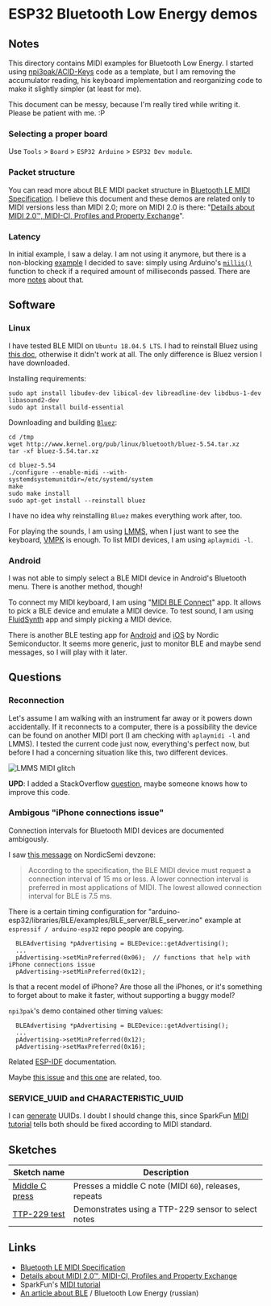 # ESP32 Bluetooth Low Energy demos

## Notes

This directory contains MIDI examples for Bluetooth Low Energy.
I started using [npi3pak/ACID-Keys](https://github.com/npi3pak/ACID-Keys) code as a template, but I am removing the accumulator reading, his keyboard implementation and reorganizing code to make it slightly simpler (at least for me).

This document can be messy, because I'm really tired while writing it. Please be patient with me. :P

### Selecting a proper board

Use `Tools` > `Board` > `ESP32 Arduino` > `ESP32 Dev module`.

### Packet structure

You can read more about BLE MIDI packet structure in [Bluetooth LE MIDI Specification](https://www.midi.org/specifications/item/bluetooth-le-midi). I believe this document and these demos are related only to MIDI versions less than MIDI 2.0; more on MIDI 2.0 is there: "[Details about MIDI 2.0™, MIDI-CI, Profiles and Property Exchange](https://www.midi.org/midi-articles/details-about-midi-2-0-midi-ci-profiles-and-property-exchange)".

### Latency

In initial example, I saw a delay. I am not using it anymore, but there is a non-blocking [example](https://forum.arduino.cc/index.php?topic=616844.0) I decided to save: simply using Arduino's [`millis()`](https://www.arduino.cc/reference/en/language/functions/time/millis/) function to check if a required amount of milliseconds passed. There are more [notes](https://randomnerdtutorials.com/why-you-shouldnt-always-use-the-arduino-delay-function/) about that.

## Software

### Linux

I have tested BLE MIDI on `Ubuntu 18.04.5 LTS`. I had to reinstall Bluez using [this doc](https://tttapa.github.io/Pages/Ubuntu/Software-Installation/BlueZ.html), otherwise it didn't work at all. The only difference is Bluez version I have downloaded.

Installing requirements:

```
sudo apt install libudev-dev libical-dev libreadline-dev libdbus-1-dev libasound2-dev
sudo apt install build-essential
```

Downloading and building [`Bluez`](http://www.bluez.org/download/):

```
cd /tmp
wget http://www.kernel.org/pub/linux/bluetooth/bluez-5.54.tar.xz
tar -xf bluez-5.54.tar.xz

cd bluez-5.54
./configure --enable-midi --with-systemdsystemunitdir=/etc/systemd/system
make
sudo make install
sudo apt-get install --reinstall bluez
```

I have no idea why reinstalling `Bluez` makes everything work after, too.

For playing the sounds, I am using [LMMS](https://lmms.io/lsp/), when I just want to see the keyboard, [VMPK](https://vmpk.sourceforge.io/) is enough. To list MIDI devices, I am using `aplaymidi -l`.

### Android

I was not able to simply select a BLE MIDI device in Android's Bluetooth menu. There is another method, though!

To connect my MIDI keyboard, I am using "[MIDI BLE Connect](https://play.google.com/store/apps/details?id=com.mobileer.example.midibtlepairing)" app. It allows to pick a BLE device and emulate a MIDI device.
To test sound, I am using [FluidSynth](https://play.google.com/store/apps/details?id=net.volcanomobile.fluidsynthmidi) app and simply picking a MIDI device.

There is another BLE testing app for [Android](https://play.google.com/store/apps/details?id=no.nordicsemi.android.mcp) and [iOS](https://apps.apple.com/us/app/nrf-connect/id1054362403) by Nordic Semiconductor. It seems more generic, just to monitor BLE and maybe send messages, so I will play with it later.

## Questions

### Reconnection
Let's assume I am walking with an instrument far away or it powers down accidentally. If it reconnects to a computer, there is a possibility the device can be found on another MIDI port (I am checking with `aplaymidi -l` and LMMS). I tested the current code just now, everything's perfect now, but before I had a concerning situation like this, two different devices.

![LMMS MIDI glitch](https://i.imgur.com/rZqPXbg.png)

**UPD**: I added a StackOverflow [question](https://stackoverflow.com/questions/63956602/esp32-ble-midi-reconnection), maybe someone knows how to improve this code.

### Ambigous "iPhone connections issue"
Connection intervals for Bluetooth MIDI devices are documented ambigously.

I saw [this message](https://devzone.nordicsemi.com/f/nordic-q-a/22772/adding-midi-services) on NordicSemi devzone:

> According to the specification, the BLE MIDI device must request a connection interval of 15 ms or less.
> A lower connection interval is preferred in most applications of MIDI.
> The lowest allowed connection interval for BLE is 7.5 ms.

There is a certain timing configuration for "arduino-esp32/libraries/BLE/examples/BLE_server/BLE_server.ino" example at `espressif / arduino-esp32` repo people are copying.

```
  BLEAdvertising *pAdvertising = BLEDevice::getAdvertising();
  ...
  pAdvertising->setMinPreferred(0x06);  // functions that help with iPhone connections issue
  pAdvertising->setMinPreferred(0x12);
```

Is that a recent model of iPhone? Are those all the iPhones, or it's something to forget about to make it faster, without supporting a buggy model?

`npi3pak`'s demo contained other timing values:

```
  BLEAdvertising *pAdvertising = BLEDevice::getAdvertising();
  ...
  pAdvertising->setMinPreferred(0x12);
  pAdvertising->setMaxPreferred(0x16);
```

Related [ESP-IDF](https://docs.espressif.com/projects/esp-idf/en/latest/esp32/api-reference/bluetooth/esp_gap_ble.html) documentation.

Maybe [this issue](https://github.com/espressif/arduino-esp32/issues/3578) and [this one](https://github.com/nkolban/esp32-snippets/issues/209) are related, too.

### SERVICE_UUID and CHARACTERISTIC_UUID

I can [generate](https://www.uuidgenerator.net/) UUIDs. I doubt I should change this, since SparkFun [MIDI tutorial](https://learn.sparkfun.com/tutorials/midi-ble-tutorial/all) tells both should be fixed according to MIDI standard.

## Sketches

| Sketch name                                             | Description                                            |
| ------------------------------------------------------- | ------------------------------------------------------ |
| [Middle C press](/ESP_32/BLE_MIDI/BLE_MIDI_ESP32)       | Presses a middle C note (MIDI `60`), releases, repeats |
| [TTP-229 test](/ESP_32/BLE_MIDI/BLE_MIDI_ESP32_TTP229/) | Demonstrates using a TTP-229 sensor to select notes    |

## Links

* [Bluetooth LE MIDI Specification](https://www.midi.org/specifications/item/bluetooth-le-midi)
* [Details about MIDI 2.0™, MIDI-CI, Profiles and Property Exchange](https://www.midi.org/midi-articles/details-about-midi-2-0-midi-ci-profiles-and-property-exchange)
* SparkFun's [MIDI tutorial](https://learn.sparkfun.com/tutorials/midi-ble-tutorial/all)
* [An article about BLE](https://diytech.ru/projects/nachalo-raboty-s-esp32-bluetooth-v-arduino-ide) / Bluetooth Low Energy (russian)
